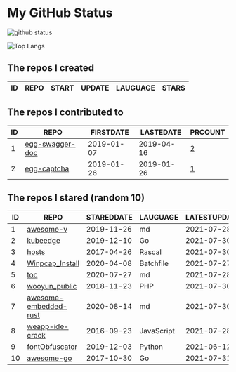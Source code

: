 # My GitHub Status

<img src="https://github-readme-stats-1.yihong0618.vercel.app/api?username=jc-lathander&show_icons=true&&&hide_title=true&count_private=true" alt="github status" />

![Top Langs](https://github-readme-stats-1.yihong0618.vercel.app/api/top-langs/?username=jc-lathander&layout=compact)

<!--START_SECTION:my_github-->
## The repos I created
| ID | REPO | START | UPDATE | LAUGUAGE | STARS |
|----|------|-------|--------|----------|-------|

## The repos I contributed to
| ID |                                REPO                                | FIRSTDATE  | LASTEDATE  |                                          PRCOUNT                                           |
|----|--------------------------------------------------------------------|------------|------------|--------------------------------------------------------------------------------------------|
|  1 | [egg-swagger-doc](https://github.com/Yanshijie-EL/egg-swagger-doc) | 2019-01-07 | 2019-04-16 | [2](https://github.com/Yanshijie-EL/egg-swagger-doc/pulls?q=is%3Apr+author%3Ajc-lathander) |
|  2 | [egg-captcha](https://github.com/Raoul1996/egg-captcha)            | 2019-01-26 | 2019-01-26 | [1](https://github.com/Raoul1996/egg-captcha/pulls?q=is%3Apr+author%3Ajc-lathander)        |

## The repos I stared (random 10)
| ID |                                      REPO                                       | STAREDDATE |  LAUGUAGE  | LATESTUPDATE |
|----|---------------------------------------------------------------------------------|------------|------------|--------------|
|  1 | [awesome-v](https://github.com/vlang/awesome-v)                                 | 2019-11-26 | md         | 2021-07-28   |
|  2 | [kubeedge](https://github.com/kubeedge/kubeedge)                                | 2019-12-10 | Go         | 2021-07-30   |
|  3 | [hosts](https://github.com/kelthuzadx/hosts)                                    | 2017-04-26 | Rascal     | 2021-07-30   |
|  4 | [Winpcap_Install](https://github.com/3gstudent/Winpcap_Install)                 | 2020-04-08 | Batchfile  | 2021-07-27   |
|  5 | [toc](https://github.com/cncf/toc)                                              | 2020-07-27 | md         | 2021-07-28   |
|  6 | [wooyun_public](https://github.com/hanc00l/wooyun_public)                       | 2018-11-23 | PHP        | 2021-07-30   |
|  7 | [awesome-embedded-rust](https://github.com/rust-embedded/awesome-embedded-rust) | 2020-08-14 | md         | 2021-07-30   |
|  8 | [weapp-ide-crack](https://github.com/gavinkwoe/weapp-ide-crack)                 | 2016-09-23 | JavaScript | 2021-07-28   |
|  9 | [fontObfuscator](https://github.com/solarhell/fontObfuscator)                   | 2019-12-03 | Python     | 2021-06-12   |
| 10 | [awesome-go](https://github.com/avelino/awesome-go)                             | 2017-10-30 | Go         | 2021-07-31   |

<!--END_SECTION:my_github-->
